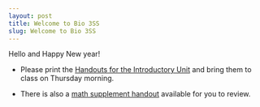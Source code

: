 ```yaml
---
layout: post
title: Welcome to Bio 3SS
slug: Welcome to Bio 3SS
---
```


Hello and Happy New year!

* Please print the [Handouts for the Introductory Unit](../../../materials/intro.handouts.pdf) and bring them to class on Thursday morning.

* There is also a [math supplement handout](/materials/math.large.pdf) available for you to review.

